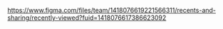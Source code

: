https://www.figma.com/files/team/1418076619221566311/recents-and-sharing/recently-viewed?fuid=1418076617386623092
